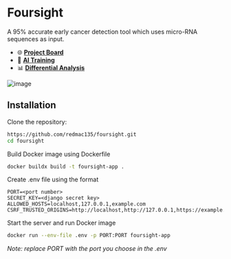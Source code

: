 # Foursight

A 95% accurate early cancer detection tool which uses micro-RNA sequences as input.

- 🌐 **[Project Board](https://projectboard.world/ysc/project/foursight-analysis-of-cancerous-genetic-profiles-with-artificial-neural-networks)**
- 🤖 **[AI Training](https://www.kaggle.com/code/koralkulacoglu/microarray-cancer-classification)**
- 📊 **[Differential Analysis](https://www.kaggle.com/code/koralkulacoglu/microarray-cancer-differential-gene-analysis)**

![image](https://github.com/redmac135/foursight/assets/62809012/2cd4a8b7-82ef-4d27-8df1-6907f3ff3383)

## Installation

Clone the repository:

```bash
https://github.com/redmac135/foursight.git
cd foursight
```

Build Docker image using Dockerfile

```bash
docker buildx build -t foursight-app .
```

Create .env file using the format
```
PORT=<port number>
SECRET_KEY=<django secret key>
ALLOWED_HOSTS=localhost,127.0.0.1,example.com
CSRF_TRUSTED_ORIGINS=http://localhost,http://127.0.0.1,https://example.com
```

Start the server and run Docker image

```bash
docker run --env-file .env -p PORT:PORT foursight-app
```
*Note: replace PORT with the port you choose in the .env*
